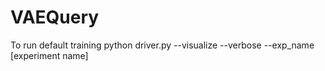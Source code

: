 # VAEQuery

To run default training
python driver.py --visualize --verbose --exp_name [experiment name]
